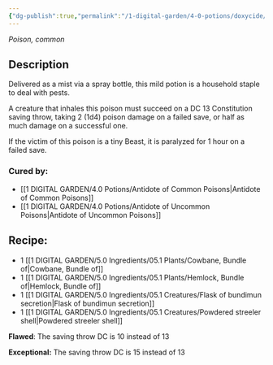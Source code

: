 ```yaml
---
{"dg-publish":true,"permalink":"/1-digital-garden/4-0-potions/doxycide/","tags":["potion","yr2","common"]}
---
```


*Poison, common* 

## Description

Delivered as a mist via a spray bottle, this mild potion is a household staple to deal with pests. 

A creature that inhales this poison must succeed on a DC 13 Constitution saving throw, taking 2 (1d4) poison damage on a failed save, or half as much damage on a successful one.

If the victim of this poison is a tiny Beast, it is paralyzed for 1 hour on a failed save.

### Cured by: 
- [[1 DIGITAL GARDEN/4.0 Potions/Antidote of Common Poisons\|Antidote of Common Poisons]]
- [[1 DIGITAL GARDEN/4.0 Potions/Antidote of Uncommon Poisons\|Antidote of Uncommon Poisons]]

## Recipe:

* 1 [[1 DIGITAL GARDEN/5.0 Ingredients/05.1 Plants/Cowbane, Bundle of\|Cowbane, Bundle of]]
* 1 [[1 DIGITAL GARDEN/5.0 Ingredients/05.1 Plants/Hemlock, Bundle of\|Hemlock, Bundle of]]
* 1 [[1 DIGITAL GARDEN/5.0 Ingredients/05.1 Creatures/Flask of bundimun secretion\|Flask of bundimun secretion]]
* 1 [[1 DIGITAL GARDEN/5.0 Ingredients/05.1 Creatures/Powdered streeler shell\|Powdered streeler shell]]

**Flawed**:
The saving throw DC is 10 instead of 13

**Exceptional:** 
The saving throw DC is 15 instead of 13